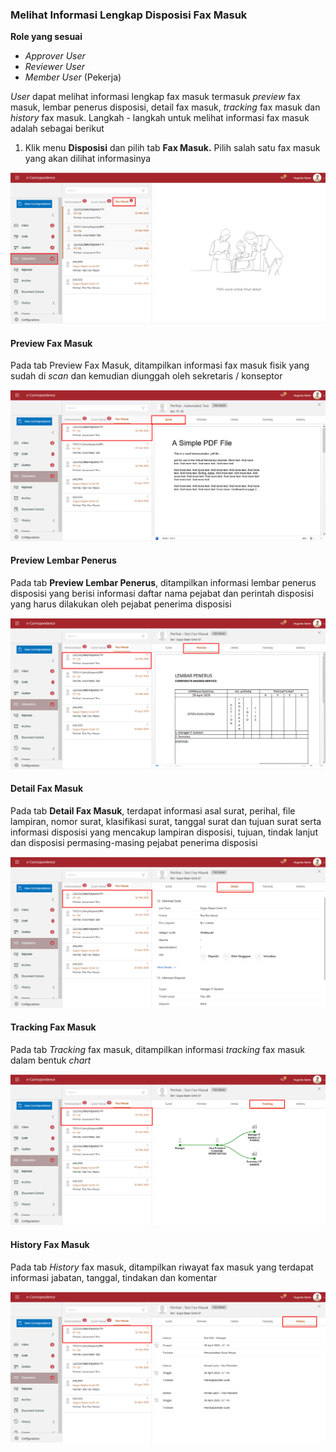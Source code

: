 ### **Melihat Informasi Lengkap Disposisi Fax Masuk**

**Role yang sesuai**

- *Approver User*
- *Reviewer User*
- *Member User* (Pekerja)

*User* dapat melihat informasi lengkap fax masuk termasuk *preview* fax masuk, lembar penerus disposisi, detail fax masuk, *tracking* fax masuk dan *history* fax masuk. Langkah - langkah untuk melihat informasi fax masuk adalah sebagai berikut

1. Klik menu **Disposisi** dan pilih tab **Fax Masuk.** Pilih salah satu fax masuk yang akan dilihat informasinya

![gambar](SC_FaxMasuk/FM38.png)

#### **Preview Fax Masuk**

Pada tab Preview Fax Masuk, ditampilkan informasi fax masuk fisik yang sudah di *scan* dan kemudian diunggah oleh sekretaris / konseptor

![gambar](SC_FaxMasuk/FM39.png)

#### **Preview Lembar Penerus**

Pada tab **Preview Lembar Penerus**, ditampilkan informasi lembar penerus disposisi yang berisi informasi daftar nama pejabat dan perintah disposisi yang harus dilakukan oleh pejabat penerima disposisi

![gambar](SC_FaxMasuk/FM40.png)

#### **Detail Fax Masuk**

Pada tab **Detail Fax Masuk**, terdapat informasi asal surat, perihal, file lampiran, nomor surat, klasifikasi surat, tanggal surat dan tujuan surat serta informasi disposisi yang mencakup lampiran disposisi, tujuan, tindak lanjut dan disposisi permasing-masing pejabat penerima disposisi

![gambar](SC_FaxMasuk/FM41.png)

#### **Tracking Fax Masuk**

Pada tab *Tracking* fax masuk, ditampilkan informasi *tracking* fax masuk dalam bentuk *chart*

![gambar](SC_FaxMasuk/FM42.png)

#### **History Fax Masuk**

Pada tab *History* fax masuk, ditampilkan riwayat fax masuk yang terdapat informasi jabatan, tanggal, tindakan dan komentar

![gambar](SC_FaxMasuk/FM43.png)